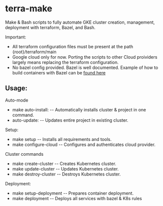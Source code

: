 # terra-make

Make & Bash scripts to fully automate GKE cluster creation, management, deployment with terraform, Bazel, and Bash. 

Important: 
* All terraform configuration files must be present at the path {root}/terraform/main
* Google cloud only for now. Porting the scripts to other Cloud proividers largely means replacing the terraform configuration. 
* No bazel config provided. Bazel is well documented. Example of how to build containers with Bazel can be [found here](https://github.com/marvin-hansen/bazel-docker) 

## Usage:

Auto-mode
* make auto-install:   		-- Automatically installs cluster & project in one command.
* auto-update:   		      -- Updates entire project in existing cluster.

Setup: 
*    make setup   		    -- Installs all requirements and tools.
*    make configure-cloud -- Configures and authenticates cloud provider.

Cluster commands
* make create-cluster     -- Creates Kubernetes cluster.
* make update-cluster     -- Updates Kubernetes cluster.
* make destroy-cluster 	  -- Destroys Kubernetes cluster.

Deployment:

* make setup-deployment   -- Prepares container deployment.
* make deployment     		-- Deploys all services with bazel & K8s rules 
